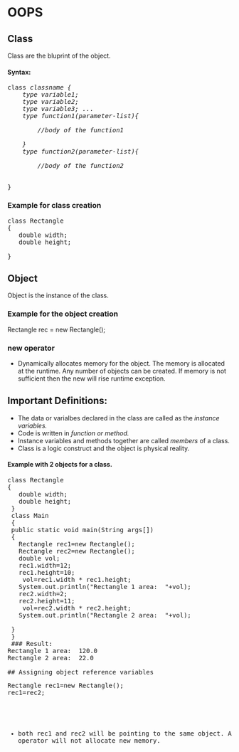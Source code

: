 # OOPS
## Class 
Class are the bluprint of the object.
#### Syntax:
<pre>
class <i>classname {
    type variable1;
    type variable2;
    type variable3; ...
    type function1(parameter-list){
    
        //body of the function1
    
    }
    type function2(parameter-list){
    
        //body of the function2
    
    </i>
}
</pre>
### Example for class creation
<pre>
class Rectangle
{
   double width;
   double height;
   
}
</pre>

## Object
Object is the instance of the class.

### Example for the object creation
Rectangle rec = new Rectangle();
### new operator
- Dynamically allocates memory for the object. The memory is allocated at the runtime. Any number of objects can be created. If memory is not sufficient then the new will rise runtime exception.

## Important Definitions:
- The data or varialbes declared in the class are called as the *instance variables.*
- Code is written in *function or method.*
- Instance variables and methods together are called *members* of a class.
- Class is a logic construct and the object is physical reality.



#### Example with 2 objects for a class.
<pre>
class Rectangle
{
   double width;
   double height;
 }
 class Main
 {
 public static void main(String args[])
 {
   Rectangle rec1=new Rectangle();
   Rectangle rec2=new Rectangle();
   double vol;
   rec1.width=12;
   rec1.height=10;
    vol=rec1.width * rec1.height; 
   System.out.println("Rectangle 1 area:  "+vol);
   rec2.width=2;
   rec2.height=11;
    vol=rec2.width * rec2.height; 
   System.out.println("Rectangle 2 area:  "+vol);
   
 }
 }
 ### Result: 
Rectangle 1 area:  120.0
Rectangle 2 area:  22.0

## Assigning object reference variables
<pre>
Rectangle rec1=new Rectangle();
rec1=rec2;
</pre>
- both rec1 and rec2 will be pointing to the same object. Assignment operator will not allocate new memory. 

